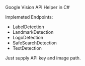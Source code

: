 Google Vision API Helper in C#

Implemeted Endpoints:

- LabelDetection
- LandmarkDetection
- LogoDetection
- SafeSearchDetection
- TextDetection

Just supply API key and image path.